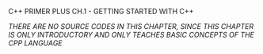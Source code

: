 C++ PRIMER PLUS CH.1 - GETTING STARTED WITH C++

*THERE ARE NO SOURCE CODES IN THIS CHAPTER, SINCE THIS CHAPTER IS ONLY INTRODUCTORY AND ONLY TEACHES BASIC CONCEPTS OF THE CPP LANGUAGE*
